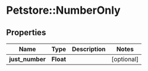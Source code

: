 # Petstore::NumberOnly

## Properties
Name | Type | Description | Notes
------------ | ------------- | ------------- | -------------
**just_number** | **Float** |  | [optional] 


